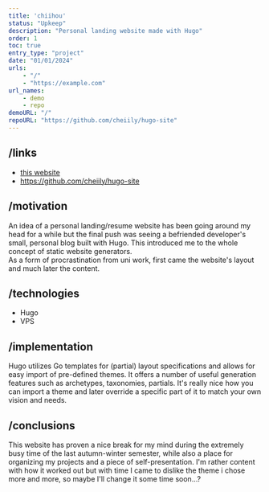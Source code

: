```yaml
---
title: 'chiihou'
status: "Upkeep"
description: "Personal landing website made with Hugo"
order: 1
toc: true
entry_type: "project"
date: "01/01/2024"
urls:
    - "/"
    - "https://example.com"
url_names:
    - demo
    - repo
demoURL: "/"
repoURL: "https://github.com/cheiily/hugo-site" 
---
```


## /links

- [this website](/)
- https://github.com/cheiily/hugo-site

## /motivation

An idea of a personal landing/resume website has been going around my head for a while but the final push was seeing a befriended developer's small, personal blog built with Hugo. This introduced me to the whole concept of static website generators. \
As a form of procrastination from uni work, first came the website's layout and much later the content.

## /technologies

- Hugo
- VPS

## /implementation

Hugo utilizes Go templates for (partial) layout specifications and allows for easy import of pre-defined themes.
It offers a number of useful generation features such as archetypes, taxonomies, partials. It's really nice how you can import a theme and later override a specific part of it to match your own vision and needs.

## /conclusions

This website has proven a nice break for my mind during the extremely busy time of the last autumn-winter semester, while also a place for organizing my projects and a piece of self-presentation. I'm rather content with how it worked out but with time I came to dislike the theme i chose more and more, so maybe I'll change it some time soon...?
